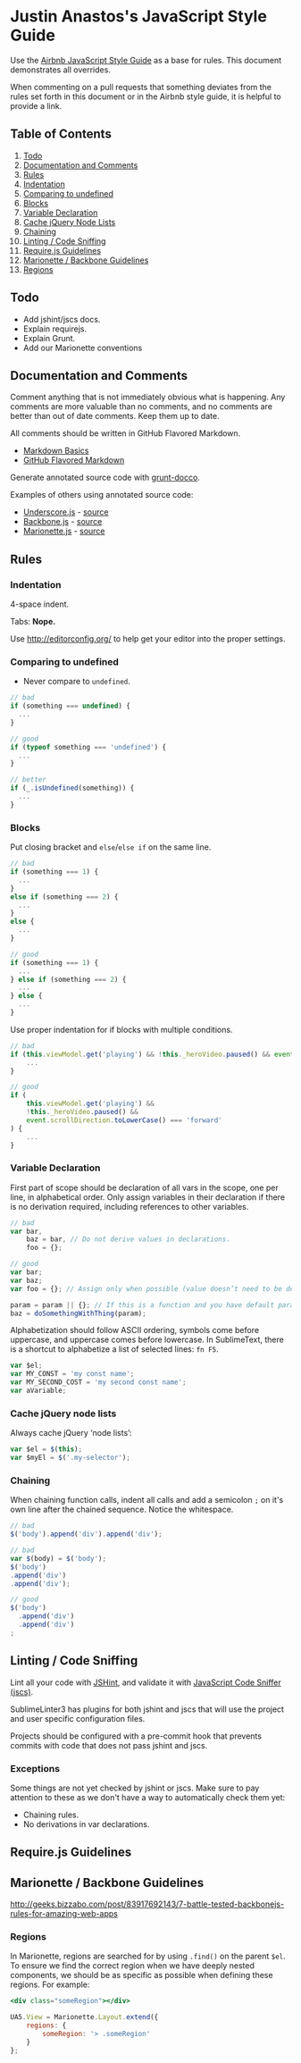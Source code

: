 # Justin Anastos's JavaScript Style Guide

Use the [Airbnb JavaScript Style Guide](https://github.com/airbnb/javascript) as a base for rules. This document demonstrates all overrides.

When commenting on a pull requests that something deviates from the rules set forth in this document or in the Airbnb style guide, it is helpful to provide a link.

## Table of Contents
1. [Todo](#todo)
1. [Documentation and Comments](#documentation-and-comments)
1. [Rules](#rules)
  1. [Indentation](#indentation)
  1. [Comparing to undefined](#comparing-to-undefined)
  1. [Blocks](#blocks)
  1. [Variable Declaration](#variable-declaration)
  1. [Cache jQuery Node Lists](#cache-jquery-node-lists)
  1. [Chaining](#chaining)
1. [Linting / Code Sniffing](#linting--code-sniffing)
1. [Require.js Guidelines](#requirejs-guidelines)
1. [Marionette / Backbone Guidelines](#marionette--backbone-guidelines)
  1. [Regions](#regions)


## Todo
* Add jshint/jscs docs.
* Explain requirejs.
* Explain Grunt.
* Add our Marionette conventions

## Documentation and Comments
Comment anything that is not immediately obvious what is happening. Any comments are more valuable than no comments, and no comments are better than out of date comments. Keep them up to date.

All comments should be written in GitHub Flavored Markdown.

* [Markdown Basics](https://help.github.com/articles/markdown-basics)
* [GitHub Flavored Markdown](http://github.github.com/github-flavored-markdown/)

Generate annotated source code with [grunt-docco](https://github.com/DavidSouther/grunt-docco).

Examples of others using annotated source code:

* [Underscore.js](http://underscorejs.org/docs/underscore.html) - [source](https://github.com/jashkenas/underscore/blob/master/underscore.js)
* [Backbone.js](http://backbonejs.org/docs/backbone.html) - [source](https://github.com/jashkenas/backbone/blob/master/backbone.js)
* [Marionette.js](http://marionettejs.com/annotated-src/backbone.marionette) - [source](https://github.com/marionettejs/backbone.marionette/blob/master/lib/backbone.marionette.js)

## Rules

### Indentation

4-space indent.

Tabs: **Nope.**

Use http://editorconfig.org/ to help get your editor into the proper settings.

### Comparing to undefined
* Never compare to `undefined`.

```javascript
// bad
if (something === undefined) {
  ...
}

// good
if (typeof something === 'undefined') {
  ...
}

// better
if (_.isUndefined(something)) {
  ...
}
```

### Blocks
Put closing bracket and `else`/`else if` on the same line.

```javascript
// bad
if (something === 1) {
  ...
}
else if (something === 2) {
  ...
}
else {
  ...
}

// good
if (something === 1) {
  ...
} else if (something === 2) {
  ...
} else {
  ...
}
```

Use proper indentation for if blocks with multiple conditions.

```javascript
// bad
if (this.viewModel.get('playing') && !this._heroVideo.paused() && event.scrollDirection.toLowerCase() === 'forward') {
    ...
}

// good
if (
    this.viewModel.get('playing') &&
    !this._heroVideo.paused() &&
    event.scrollDirection.toLowerCase() === 'forward'
) {
    ...
}
```

### Variable Declaration

First part of scope should be declaration of all vars in the scope, one per line, in alphabetical order. Only assign variables in their declaration if there is no derivation required, including references to other variables.

```javascript
// bad
var bar,
    baz = bar, // Do not derive values in declarations.
    foo = {};

// good
var bar;
var baz;
var foo = {}; // Assign only when possible (value doesn’t need to be derived).

param = param || {}; // If this is a function and you have default parameters.
baz = doSomethingWithThing(param);
```

Alphabetization should follow ASCII ordering, symbols come before uppercase, and uppercase comes before lowercase. In SublimeText, there is a shortcut to alphabetize a list of selected lines: `fn F5`.

```javascript
var $el;
var MY_CONST = 'my const name';
var MY_SECOND_COST = 'my second const name';
var aVariable;
```

### Cache jQuery node lists

Always cache jQuery ‘node lists’:

```javascript
var $el = $(this);
var $myEl = $('.my-selector');
```

### Chaining
When chaining function calls, indent all calls and add a semicolon `;` on it's own line after the chained sequence. Notice the whitespace.

```javascript
// bad
$('body').append('div').append('div');

// bad
var $(body) = $('body');
$('body')
.append('div')
.append('div');

// good
$('body')
  .append('div')
  .append('div')
;
```

## Linting / Code Sniffing
Lint all your code with [JSHint](http://www.jshint.com/docs/), and validate it with [JavaScript Code Sniffer (jscs)](https://github.com/mdevils/node-jscs).

SublimeLinter3 has plugins for both jshint and jscs that will use the project and user specific configuration files.

Projects should be configured with a pre-commit hook that prevents commits with code that does not pass jshint and jscs.

### Exceptions
Some things are not yet checked by jshint or jscs. Make sure to pay attention to these as we don't have a way to automatically check them yet:
* Chaining rules.
* No derivations in var declarations.

## Require.js Guidelines

## Marionette / Backbone Guidelines
<http://geeks.bizzabo.com/post/83917692143/7-battle-tested-backbonejs-rules-for-amazing-web-apps>

### Regions
In Marionette, regions are searched for by using `.find()` on the parent `$el`. To ensure we find the correct region when we have deeply nested components, we should be as specific as possible when defining these regions. For example:

```handlebars
<div class="someRegion"></div>
```

```javascript
UA5.View = Marionette.Layout.extend({
    regions: {
        someRegion: '> .someRegion'
    }
};
```
